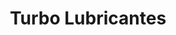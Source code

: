 ---
title: "Turbo Lubricantes"
url: /ciudad-autonoma-de-buenos-aires/turbo-lubricantes/
shop: reparación de automóviles
---
